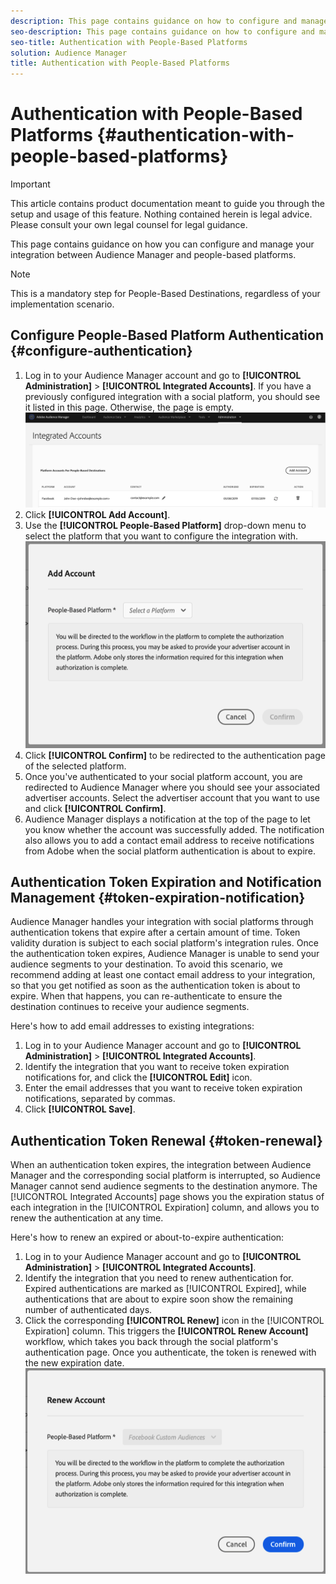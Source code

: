 ```yaml
---
description: This page contains guidance on how to configure and manage the integration between Audience Manager and people-based platforms. 
seo-description: This page contains guidance on how to configure and manage the integration between Audience Manager and people-based platforms. 
seo-title: Authentication with People-Based Platforms
solution: Audience Manager
title: Authentication with People-Based Platforms
---
```


# Authentication with People-Based Platforms {#authentication-with-people-based-platforms}

>[!IMPORTANT]
>This article contains product documentation meant to guide you through the setup and usage of this feature. Nothing contained herein is legal advice. Please consult your own legal counsel for legal guidance.

This page contains guidance on how you can configure and manage your integration 
between Audience Manager and people-based platforms.

>[!NOTE]
>This is a mandatory step for People-Based Destinations, regardless of your implementation scenario.

## Configure People-Based Platform Authentication {#configure-authentication}

1. Log in to your Audience Manager account and go to **[!UICONTROL Administration]** > **[!UICONTROL Integrated Accounts]**. If you have a previously configured integration with a social platform, you should see it listed in this page. Otherwise, the page is empty.
    ![people-based-integration](assets/pbd-config.png)
2. Click **[!UICONTROL Add Account]**.
3. Use the **[!UICONTROL People-Based Platform]** drop-down menu to select the platform that you want to configure the integration with.
    ![people-based-platform](assets/pbd-add.png)
4. Click **[!UICONTROL Confirm]** to be redirected to the authentication page of the selected platform.
5. Once you've authenticated to your social platform account, you are redirected to Audience Manager where you should see your associated advertiser accounts. Select the advertiser account that you want to use and click **[!UICONTROL Confirm]**.
6. Audience Manager displays a notification at the top of the page to let you know whether the account was successfully added. The notification also allows you to add a contact email address to receive notifications from Adobe when the social platform authentication is about to expire.

## Authentication Token Expiration and Notification Management {#token-expiration-notification}

Audience Manager handles your integration with social platforms through authentication tokens that expire after a certain amount of time. Token validity duration is subject to each social platform's integration rules. Once the authentication token expires, Audience Manager is unable to send your audience segments to your destination. To avoid this scenario, we recommend adding at least one contact email address to your integration, so that you get notified as soon as the authentication token is about to expire. When that happens, you can re-authenticate to ensure the destination continues to receive your audience segments.

Here's how to add email addresses to existing integrations:

1. Log in to your Audience Manager account and go to **[!UICONTROL Administration]** > **[!UICONTROL Integrated Accounts]**.
1. Identify the integration that you want to receive token expiration notifications for, and click the **[!UICONTROL Edit]** icon.
1. Enter the email addresses that you want to receive token expiration notifications, separated by commas.
1. Click **[!UICONTROL Save]**.

## Authentication Token Renewal {#token-renewal}

When an authentication token expires, the integration between Audience Manager and the corresponding social platform is interrupted, so Audience Manager cannot send audience segments to the destination anymore. The [!UICONTROL Integrated Accounts] page shows you the expiration status of each integration in the [!UICONTROL Expiration] column, and allows you to renew the authentication at any time.

Here's how to renew an expired or about-to-expire authentication:
1. Log in to your Audience Manager account and go to **[!UICONTROL Administration]** > **[!UICONTROL Integrated Accounts]**.
1. Identify the integration that you need to renew authentication for. Expired authentications are marked as [!UICONTROL Expired], while authentications that are about to expire soon show the remaining number of authenticated days.
1. Click the corresponding **[!UICONTROL Renew]** icon in the [!UICONTROL Expiration] column. This triggers the **[!UICONTROL Renew Account]** workflow, which takes you back through the social platform's authentication page. Once you authenticate, the token is renewed with the new expiration date.
   ![pbd-renew](assets/pbd-renew.png)
